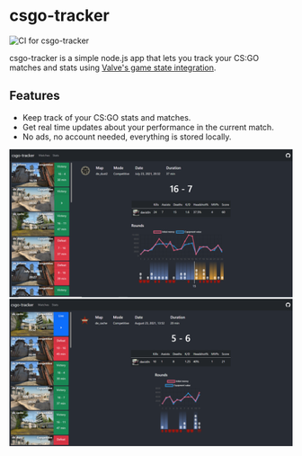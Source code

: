 # csgo-tracker
![CI for csgo-tracker](https://github.com/davidaf3/csgo-tracker/actions/workflows/csgo-tracker.yml/badge.svg)

csgo-tracker is a simple node.js app that lets you track your CS:GO matches and stats using [Valve's game state integration](https://developer.valvesoftware.com/wiki/Counter-Strike:_Global_Offensive_Game_State_Integration).

## Features
- Keep track of your CS:GO stats and matches.
- Get real time updates about your performance in the current match.
- No ads, no account needed, everything is stored locally.

<img src="screenshot1.png" alt="screenshot1" width="800"/>
<img src="screenshot2.png" alt="screenshot2" width="800"/>